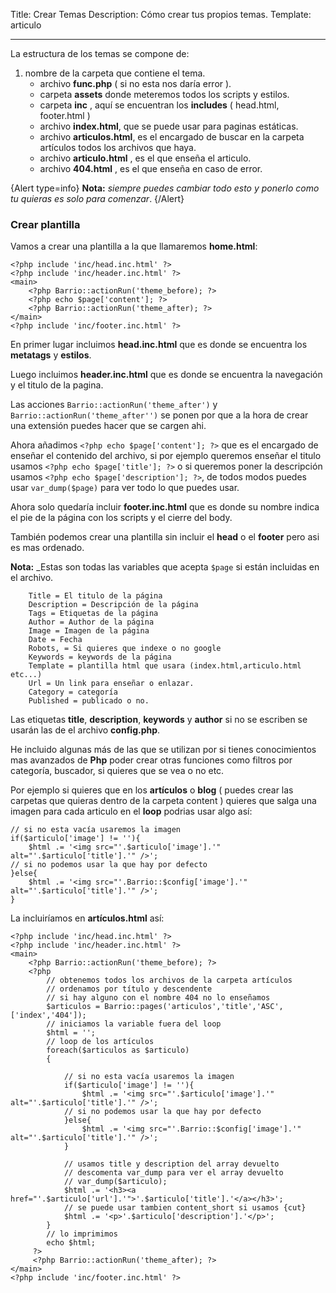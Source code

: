Title: Crear Temas
Description:  Cómo crear tus propios temas.
Template: articulo

----


La estructura de los temas se compone de:

1. nombre de la carpeta que contiene el tema.
    - archivo **func.php** ( si no esta nos daría error ).
    - carpeta **assets** donde meteremos todos los scripts y estilos.
    - carpeta **inc** , aquí se encuentran los **includes** ( head.html, footer.html )
    - archivo **index.html**, que se puede usar para paginas estáticas.
    - archivo **articulos.html**, es el encargado de buscar en la carpeta artículos todos los archivos que haya.
    - archivo **articulo.html** , es el que enseña el articulo.
    - archivo **404.html** , es el que enseña en caso de error.

{Alert type=info}
**Nota:** _siempre puedes cambiar todo esto y ponerlo como tu quieras es solo para comenzar_.
{/Alert}


### Crear plantilla

Vamos a crear una plantilla a la que llamaremos **home.html**:


    <?php include 'inc/head.inc.html' ?>
    <?php include 'inc/header.inc.html' ?>
    <main>
        <?php Barrio::actionRun('theme_before); ?>
        <?php echo $page['content']; ?>
        <?php Barrio::actionRun('theme_after); ?>
    </main>
    <?php include 'inc/footer.inc.html' ?>


En primer lugar incluimos **head.inc.html** que es donde se encuentra los **metatags** y **estilos**.

Luego incluimos **header.inc.html** que es donde se encuentra la navegación y el titulo de la pagina.

Las acciones  `Barrio::actionRun('theme_after')` y `Barrio::actionRun('theme_after'')` se ponen por que a la hora de crear una extensión puedes hacer que se cargen ahi.

Ahora añadimos `<?php echo $page['content']; ?>` que es el encargado de enseñar el contenido del archivo, si por ejemplo queremos enseñar el titulo usamos `<?php echo $page['title']; ?>` o si queremos poner la descripción usamos `<?php echo $page['description']; ?>`, de todos modos puedes usar `var_dump($page)` para ver todo lo que puedes usar.

Ahora solo quedaría incluir **footer.inc.html** que es donde su nombre indica el pie de la página con los scripts y el cierre del body.


También podemos crear una plantilla sin incluir el **head** o el **footer** pero asi es mas ordenado.

**Nota:** _Estas son todas las variables que acepta `$page` si están incluidas en el archivo.


        Title = El titulo de la página
        Description = Descripción de la página
        Tags = Etiquetas de la página
        Author = Author de la página
        Image = Imagen de la página
        Date = Fecha
        Robots, = Si quieres que indexe o no google
        Keywords = keywords de la página
        Template = plantilla html que usara (index.html,articulo.html etc...)
        Url = Un link para enseñar o enlazar.
        Category = categoría
        Published = publicado o no.

Las etiquetas **title**, **description**, **keywords** y **author** si no se escriben se usarán las de el archivo **config.php**.


He incluido algunas más de las que se utilizan por si tienes conocimientos mas avanzados de **Php** poder crear otras funciones como filtros por categoría, buscador, si quieres que se vea o no etc.


Por ejemplo si quieres que en los **artículos** o **blog** ( puedes crear las carpetas que quieras dentro de la carpeta content ) quieres que salga una imagen para cada articulo en el **loop** podrias usar algo así:



    // si no esta vacía usaremos la imagen
    if($articulo['image'] != ''){
        $html .= '<img src="'.$articulo['image'].'" alt="'.$articulo['title'].'" />';
    // si no podemos usar la que hay por defecto
    }else{
        $html .= '<img src="'.Barrio::$config['image'].'" alt="'.$articulo['title'].'" />';
    }


La incluiríamos en **artículos.html** así:


    <?php include 'inc/head.inc.html' ?>
    <?php include 'inc/header.inc.html' ?>
    <main>
        <?php Barrio::actionRun('theme_before); ?>
        <?php
            // obtenemos todos los archivos de la carpeta artículos
            // ordenamos por título y descendente
            // si hay alguno con el nombre 404 no lo enseñamos
            $articulos = Barrio::pages('articulos','title','ASC',['index','404']);
            // iniciamos la variable fuera del loop
            $html = '';
            // loop de los artículos
            foreach($articulos as $articulo)
            {

                // si no esta vacía usaremos la imagen
                if($articulo['image'] != ''){
                    $html .= '<img src="'.$articulo['image'].'" alt="'.$articulo['title'].'" />';
                // si no podemos usar la que hay por defecto
                }else{
                    $html .= '<img src="'.Barrio::$config['image'].'" alt="'.$articulo['title'].'" />';
                }

                // usamos title y description del array devuelto
                // descomenta var_dump para ver el array devuelto
                // var_dump($articulo);
                $html .= '<h3><a href="'.$articulo['url'].'">'.$articulo['title'].'</a></h3>';
                // se puede usar tambien content_short si usamos {cut}
                $html .= '<p>'.$articulo['description'].'</p>';
            }
            // lo imprimimos
            echo $html;
         ?>
         <?php Barrio::actionRun('theme_after); ?>
    </main>
    <?php include 'inc/footer.inc.html' ?>





